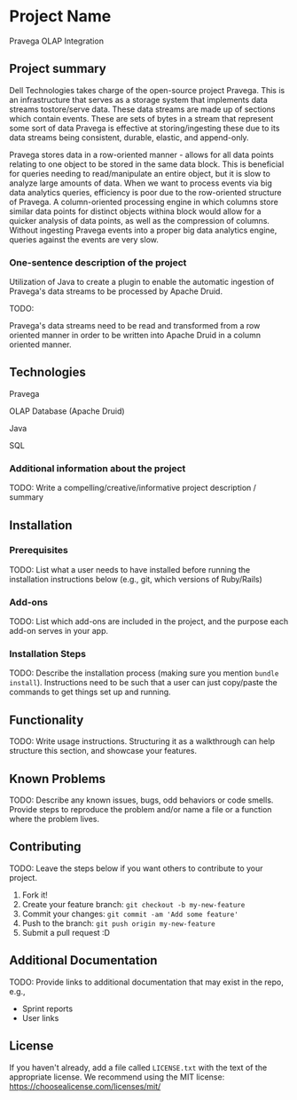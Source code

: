 # Project Name
Pravega OLAP Integration 

## Project summary
Dell Technologies takes charge of the open-source project Pravega. This is an infrastructure that serves as a storage system that implements data streams tostore/serve data. These data streams are made up of sections which contain events. These are sets of bytes in a stream that represent some sort of data Pravega is effective at storing/ingesting these due to its data streams being consistent, durable, elastic, and append-only.

Pravega stores data in a row-oriented manner - allows for all data points relating to one object to be stored in the same data block. This is beneficial for queries needing to read/manipulate an entire object, but it is slow to analyze large amounts of data. When we want to process events via big data analytics queries, efficiency is poor due to the row-oriented structure of Pravega. A column-oriented processing engine in which columns store similar data points for distinct objects withina block would allow for a quicker analysis of data points, as well as the compression of columns. Without ingesting Pravega events into a proper big data analytics engine, queries against the events are very slow.

### One-sentence description of the project
Utilization of Java to create a plugin to enable the automatic ingestion of Pravega's data streams to be processed by Apache Druid. 

TODO: 

Pravega's data streams need to be read and transformed from a row oriented manner in order to be written into Apache Druid in a column oriented manner. 

## Technologies
Pravega

OLAP Database (Apache Druid) 

Java

SQL

### Additional information about the project

TODO: Write a compelling/creative/informative project description / summary

## Installation

### Prerequisites

TODO: List what a user needs to have installed before running the installation instructions below (e.g., git, which versions of Ruby/Rails)

### Add-ons

TODO: List which add-ons are included in the project, and the purpose each add-on serves in your app.

### Installation Steps

TODO: Describe the installation process (making sure you mention `bundle install`).
Instructions need to be such that a user can just copy/paste the commands to get things set up and running. 


## Functionality

TODO: Write usage instructions. Structuring it as a walkthrough can help structure this section,
and showcase your features.


## Known Problems

TODO: Describe any known issues, bugs, odd behaviors or code smells. 
Provide steps to reproduce the problem and/or name a file or a function where the problem lives.


## Contributing

TODO: Leave the steps below if you want others to contribute to your project.

1. Fork it!
2. Create your feature branch: `git checkout -b my-new-feature`
3. Commit your changes: `git commit -am 'Add some feature'`
4. Push to the branch: `git push origin my-new-feature`
5. Submit a pull request :D

## Additional Documentation

TODO: Provide links to additional documentation that may exist in the repo, e.g.,
  * Sprint reports
  * User links

## License

If you haven't already, add a file called `LICENSE.txt` with the text of the appropriate license.
We recommend using the MIT license: <https://choosealicense.com/licenses/mit/>
